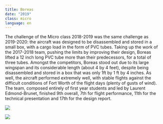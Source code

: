 ```yaml
---
title: Boreas
date: "2019"
class: micro
language: en
---
```

The challenge of the Micro class 2018-2019 was the same challenge as 2019-2020: the aircraft was designed to be disassembled and stored in a small box, with a cargo load in the form of PVC tubes. 
Taking up the work of the 2017-2018 team, pushing the limits by improving their design, Boreas lifted a 12 inch long PVC tube more than their predecessors, for a total of three tubes. Amongst the competitors, Boreas stood out due to its large wingspan and its considerable length (about 4 by 4 feet), despite being disassembled and stored in a box that was only 1ft by 1 ft by 4 inches. As well, the aircraft performed extremely well, with stable flights against the difficult conditions of Fort Worth of the flight days (plenty of gusts of wind). The team, composed entirely of first year students and led by Laurent Edmond-Brunet, finished 9th overall, 7th for flight performance, 11th for the technical presentation and 17th for the design report.

![](https://res.cloudinary.com/decninixz/image/upload/v1595360823/avion_cargo_site_web_full_res-2674_gwmrqj.jpg)

![](https://res.cloudinary.com/decninixz/image/upload/v1595360824/avion_cargo_site_web_full_res-2760_jrpymz.jpg)